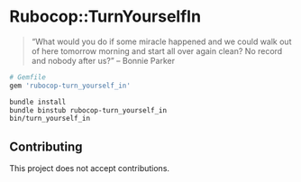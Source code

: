 # Rubocop::TurnYourselfIn

> “What would you do if some miracle happened and we could walk out of here
> tomorrow morning and start all over again clean? No record and nobody after
> us?” – Bonnie Parker

```bash
# Gemfile
gem 'rubocop-turn_yourself_in'
```

```bash
bundle install
bundle binstub rubocop-turn_yourself_in
bin/turn_yourself_in
```

## Contributing

This project does not accept contributions.
